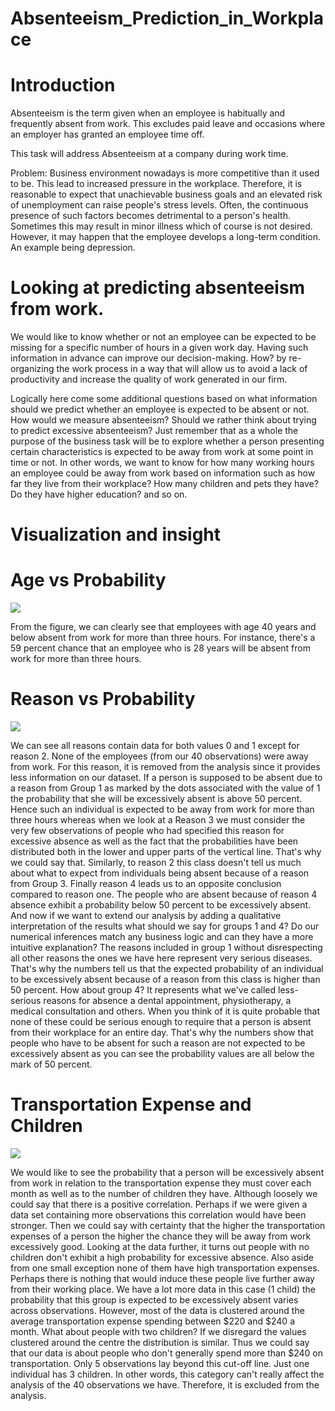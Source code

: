 # Absenteeism_Prediction_in_Workplace
# Introduction
Absenteeism is the term given when an employee is habitually and frequently absent from work. This excludes paid leave and occasions where an employer has granted an employee time off.

This task will address Absenteeism at a company during work time.

Problem: Business environment nowadays is more competitive than it used to be. This lead to increased pressure in the workplace. Therefore, it is reasonable to expect that unachievable business goals and an elevated risk of unemployment can raise people's stress levels. Often, the continuous presence of such factors becomes detrimental to a person's health. Sometimes this may result in minor illness which of course is not desired. However, it may happen that the employee develops a long-term condition. An example being depression.

# Looking at predicting absenteeism from work.
We would like to know whether or not an employee can be expected to be missing for a specific number of hours in a given work day.
Having such information in advance can improve our decision-making. How? by re-organizing the work process in a way that will allow us to avoid a lack of productivity and increase the quality of work generated in our firm.

Logically here come some additional questions based on what information should we predict whether an employee is expected to be absent or not.
How would we measure absenteeism?
Should we rather think about trying to predict excessive absenteeism?
Just remember that as a whole the purpose of the business task will be to explore whether a person presenting certain characteristics is expected to be away from work at some point in time or not.
In other words, we want to know for how many working hours an employee could be away from work based on information such as how far they live from their workplace? How many children and pets they have? Do they have higher education? and so on.

# Visualization and insight
# Age vs Probability

![](https://github.com/FedoAIworld/Absenteeism_Prediction_in_Workplace/blob/master/Tableau_visualization/Age_vs_Probability.png)

From the figure, we can clearly see that employees with age 40 years and below absent from work for more than three hours.
For instance, there's a 59 percent chance that an employee who is 28 years will be absent from work for more than three hours.

# Reason vs Probability

![](https://github.com/FedoAIworld/Absenteeism_Prediction_in_Workplace/blob/master/Tableau_visualization/Reasons_vs_Probability.png)

We can see all reasons contain data for both values 0 and 1 except for reason 2.
None of the employees (from our 40 observations) were away from work. For this reason, it is removed from the analysis since it provides less information on our dataset.
If a person is supposed to be absent due to a reason from Group 1 as marked by the dots associated with the value of 1 the probability that she will be excessively absent is above 50 percent.
Hence such an individual is expected to be away from work for more than three hours whereas when we look at a Reason 3 we must consider the very few observations of people who had specified this reason for excessive absence as well as the fact that the probabilities have been distributed both in the lower and upper parts of the vertical line.
That's why we could say that.
Similarly, to reason 2 this class doesn't tell us much about what to expect from individuals being absent because of a reason from Group 3.
Finally reason 4 leads us to an opposite conclusion compared to reason one.
The people who are absent because of reason 4 absence exhibit a probability below 50 percent to be excessively absent.
And now if we want to extend our analysis by adding a qualitative interpretation of the results what should we say for groups 1 and 4? Do our numerical inferences match any business logic and can they have a more intuitive explanation?
The reasons included in group 1 without disrespecting all other reasons the ones we have here represent very serious diseases. That's why the numbers tell us that the expected probability of an individual to be excessively absent because of a reason from this class is higher than 50 percent.
How about group 4?
It represents what we've called less-serious reasons for absence a dental appointment, physiotherapy, a medical consultation and others.
When you think of it is quite probable that none of these could be serious enough to require that a person is absent from their workplace for an entire day. That's why the numbers show that people who have to be absent for such a reason are not expected to be excessively absent as you can see the probability values are all below the mark of 50 percent.

# Transportation Expense and Children

![](https://github.com/FedoAIworld/Absenteeism_Prediction_in_Workplace/blob/master/Tableau_visualization/Transportation_Expense_and_Children.png)

We would like to see the probability that a person will be excessively absent from work in relation to the transportation expense they must cover each month as well as to the number of children they have.
Although loosely we could say that there is a positive correlation. Perhaps if we were given a data set containing more observations this correlation would have been stronger.
Then we could say with certainty that the higher the transportation expenses of a person the higher the chance they will be away from work excessively good.
Looking at the data further, it turns out people with no children don't exhibit a high probability for excessive absence. Also aside from one small exception none of them have high transportation expenses.
Perhaps there is nothing that would induce these people live further away from their working place.
We have a lot more data in this case (1 child) the probability that this group is expected to be excessively absent varies across observations. However, most of the data is clustered around the average transportation expense spending between $220 and $240 a month.
What about people with two children?
If we disregard the values clustered around the centre the distribution is similar. Thus we could say that our data is about people who don't generally spend more than $240 on transportation. Only 5 observations lay beyond this cut-off line.
Just one individual has 3 children. In other words, this category can't really affect the analysis of the 40 observations we have. Therefore, it is excluded from the analysis.
